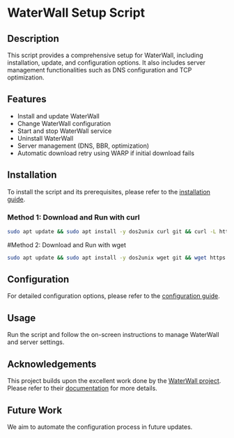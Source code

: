 # WaterWall Setup Script

## Description

This script provides a comprehensive setup for WaterWall, including installation, update, and configuration options. It also includes server management functionalities such as DNS configuration and TCP optimization.

## Features

- Install and update WaterWall
- Change WaterWall configuration
- Start and stop WaterWall service
- Uninstall WaterWall
- Server management (DNS, BBR, optimization)
- Automatic download retry using WARP if initial download fails

## Installation

To install the script and its prerequisites, please refer to the [installation guide](INSTALL_en.md).

### Method 1: Download and Run with curl

```bash
sudo apt update && sudo apt install -y dos2unix curl git && curl -L https://raw.githubusercontent.com/ojooubeh/WaterWall-Run/main/install_waterwall.sh -o install_waterwall.sh && dos2unix install_waterwall.sh && chmod +x install_waterwall.sh && ./install_waterwall.sh
```
#Method 2: Download and Run with wget
```bash
sudo apt update && sudo apt install -y dos2unix wget git && wget https://raw.githubusercontent.com/ojooubeh/WaterWall-Run/main/install_waterwall.sh -O install_waterwall.sh && dos2unix install_waterwall.sh && chmod +x install_waterwall.sh && ./install_waterwall.sh
```
## Configuration

For detailed configuration options, please refer to the [configuration guide](CONFIG_en.md).

## Usage

Run the script and follow the on-screen instructions to manage WaterWall and server settings.

## Acknowledgements

This project builds upon the excellent work done by the [WaterWall project](https://github.com/radkesvat/WaterWall). Please refer to their [documentation](https://radkesvat.github.io/WaterWall-Docs/) for more details.

## Future Work

We aim to automate the configuration process in future updates.
